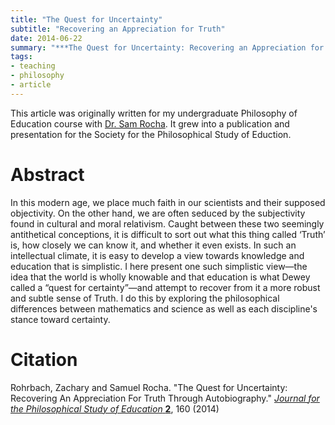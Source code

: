 ```yaml
---
title: "The Quest for Uncertainty"
subtitle: "Recovering an Appreciation for Truth"
date: 2014-06-22
summary: "***The Quest for Uncertainty: Recovering an Appreciation for Truth.*** I here present a simplistic view--the idea that the world is wholly knowable and that education is what Dewey called a 'quest for certainty'--and attempt to recover from it a more robust and subtle sense of Truth by exploring the philosophical differences between mathematics and science."
tags:
- teaching
- philosophy
- article
---
```


This article was originally written for my undergraduate Philosophy of Education course with [Dr. Sam Rocha](https://www.samrocha.com/).  It grew into a publication and presentation for the Society for the Philosophical Study of Eduction.

# Abstract

In this modern age, we place much faith in our scientists and their supposed objectivity. On the other hand, we are often seduced by the subjectivity found in cultural and moral relativism. Caught between these two seemingly antithetical conceptions, it is difficult to sort out what this thing called ‘Truth’ is, how closely we can know it, and whether it even exists. In such an intellectual climate, it is easy to develop a view towards knowledge and education that is simplistic. I here present one such simplistic view—the idea that the world is wholly knowable and that education is what Dewey called a “quest for certainty”—and attempt to recover from it a more robust and subtle sense of Truth. I do this by exploring the philosophical differences between mathematics and science as well as each discipline's stance toward certainty.

# Citation

Rohrbach, Zachary and Samuel Rocha. "The Quest for Uncertainty: Recovering An Appreciation For Truth Through Autobiography."
[_Journal for the Philosophical Study of Education_ **2**](https://research.library.fordham.edu/phil_research/33/), 160 (2014)